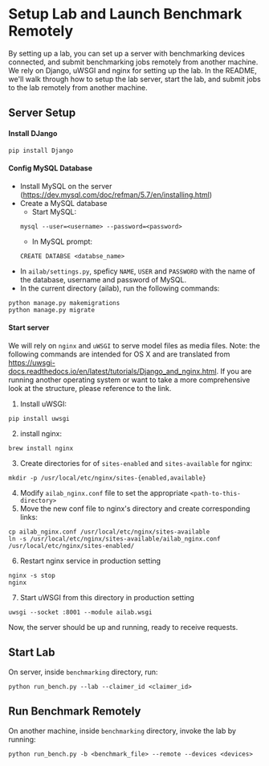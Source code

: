 # Setup Lab and Launch Benchmark Remotely

By setting up a lab, you can set up a server with benchmarking devices connected, and submit benchmarking jobs remotely from another machine. We rely on Django, uWSGI and nginx for setting up the lab. In the README, we'll walk through how to setup the lab server, start the lab, and submit jobs to the lab remotely from another machine.

## Server Setup

#### Install DJango
```
pip install Django
```

#### Config MySQL Database
- Install MySQL on the server (https://dev.mysql.com/doc/refman/5.7/en/installing.html)
- Create a MySQL database
  - Start MySQL:
  ```
  mysql --user=<username> --password=<password>
  ```
  - In MySQL prompt:
  ```
  CREATE DATABSE <databse_name>
  ```
- In `ailab/settings.py`, speficy `NAME`, `USER` and `PASSWORD` with the name
of the database, username and password of MySQL.
- In the current directory (ailab), run the following commands:
```
python manage.py makemigrations
python manage.py migrate
```

#### Start server
We will rely on `nginx` and `uWSGI` to serve model files as media files.
Note: the following commands are intended for OS X and are translated from https://uwsgi-docs.readthedocs.io/en/latest/tutorials/Django_and_nginx.html. If you are running another operating system or want to take a more comprehensive look at the structure, please reference to the link.

1. Install uWSGI:
```
pip install uwsgi
```
2. install nginx:
```
brew install nginx
```
3. Create directories for of `sites-enabled` and `sites-available` for nginx:
```
mkdir -p /usr/local/etc/nginx/sites-{enabled,available}
```
4. Modify `ailab_nginx.conf` file to set the appropriate `<path-to-this-directory>`
5. Move the new conf file to nginx's directory and create corresponding links:
```
cp ailab_nginx.conf /usr/local/etc/nginx/sites-available
ln -s /usr/local/etc/nginx/sites-available/ailab_nginx.conf /usr/local/etc/nginx/sites-enabled/
```
6. Restart nginx service in production setting
```
nginx -s stop
nginx
```
7. Start uWSGI from this directory in production setting
```
uwsgi --socket :8001 --module ailab.wsgi
```

Now, the server should be up and running, ready to receive requests.


## Start Lab
On server, inside `benchmarking` directory, run:
```
python run_bench.py --lab --claimer_id <claimer_id>
```

## Run Benchmark Remotely
On another machine, inside `benchmarking` directory, invoke the lab by running:
```
python run_bench.py -b <benchmark_file> --remote --devices <devices>
```
